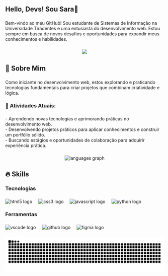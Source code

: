 <h2 align="left">Hello, Devs! Sou Sara👋</h2>

###

<p align="left">Bem-vindo ao meu GitHub! Sou estudante de Sistemas de Informação na Universidade Tiradentes e uma entusiasta do desenvolvimento web. Estou sempre em busca de novos desafios e oportunidades para expandir meus conhecimentos e habilidades.</p>

###

<div align="center">
  <img height="206" src="https://i.giphy.com/media/v1.Y2lkPTc5MGI3NjExb2pvdWY3eTJndmk2N2J1Z3A4NmpuNnc2eHdjY2M5eG02dmVyeDNsdSZlcD12MV9pbnRlcm5hbF9naWZfYnlfaWQmY3Q9Zw/eZPDf6AL3RpBa6Lhyq/giphy.gif"  />
</div>

###

<h2 align="left">🥰 Sobre Mim</h2>

###

<p align="left">Como iniciante no desenvolvimento web, estou explorando e praticando tecnologias fundamentais para criar projetos que combinam criatividade e lógica.</p>

###

<h3 align="left">🌟 Atividades Atuais:</h3>

###

<p align="left">- Aprendendo novas tecnologias e aprimorando práticas no desenvolvimento web.<br>- Desenvolvendo projetos práticos para aplicar conhecimentos e construir um portfólio sólido.<br>- Buscando estágios e oportunidades de colaboração para adquirir experiência prática.</p>

###

<div align="center">
  <img src="https://github-readme-stats.vercel.app/api/top-langs?username=SaraMelo0&locale=en&hide_title=false&layout=compact&card_width=320&langs_count=5&theme=dracula&hide_border=false&order=2" height="150" alt="languages graph"  />
</div>

###

<h2 align="left">🔥 Skills</h2>

###

<h3 align="left">Tecnologias</h3>

###

<div align="left">
  <img src="https://cdn.jsdelivr.net/gh/devicons/devicon/icons/html5/html5-original.svg" height="40" alt="html5 logo"  />
  <img width="12" />
  <img src="https://cdn.jsdelivr.net/gh/devicons/devicon/icons/css3/css3-original.svg" height="40" alt="css3 logo"  />
  <img width="12" />
  <img src="https://cdn.jsdelivr.net/gh/devicons/devicon/icons/javascript/javascript-original.svg" height="40" alt="javascript logo"  />
  <img width="12" />
  <img src="https://cdn.jsdelivr.net/gh/devicons/devicon/icons/python/python-original.svg" height="40" alt="python logo"  />
</div>

###

<h3 align="left">Ferramentas</h3>

###

<div align="left">
  <img src="https://cdn.jsdelivr.net/gh/devicons/devicon/icons/vscode/vscode-original.svg" height="40" alt="vscode logo"  />
  <img width="12" />
  <img src="https://cdn.jsdelivr.net/gh/devicons/devicon/icons/github/github-original.svg" height="40" alt="github logo"  />
  <img width="12" />
  <img src="https://cdn.jsdelivr.net/gh/devicons/devicon/icons/figma/figma-original.svg" height="40" alt="figma logo"  />
</div>

###

<img src="https://raw.githubusercontent.com/SaraMelo0/SaraMelo0/output/snake.svg" alt="Snake animation" />

###
